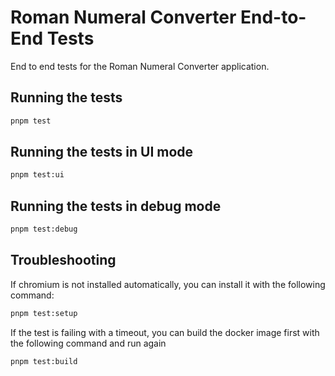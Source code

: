 # Roman Numeral Converter End-to-End Tests

End to end tests for the Roman Numeral Converter application.

## Running the tests

```bash
pnpm test
```

## Running the tests in UI mode

```bash
pnpm test:ui
```

## Running the tests in debug mode

```bash
pnpm test:debug
```

## Troubleshooting

If chromium is not installed automatically, you can install it with the following command:

```bash
pnpm test:setup
```

If the test is failing with a timeout, you can build the docker image first with the following command and run again

```bash
pnpm test:build
```
